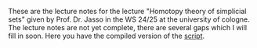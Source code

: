These are the lecture notes for the lecture "Homotopy theory of simplicial sets" given by Prof. Dr. Jasso in the WS 24/25 at the university of cologne.
The lecture notes are not yet complete, there are several gaps which I will fill in soon.
Here you have the compiled version of the [script](main.pdf).
